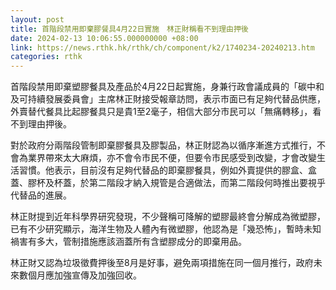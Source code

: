 ```yaml
---
layout: post
title: 首階段禁用即棄膠餐具4月22日實施　林正財稱看不到理由押後
date: 2024-02-13 10:06:55.000000000 +08:00
link: https://news.rthk.hk/rthk/ch/component/k2/1740234-20240213.htm
categories: rthk
---
```


首階段禁用即棄塑膠餐具及產品於4月22日起實施，身兼行政會議成員的「碳中和及可持續發展委員會」主席林正財接受報章訪問，表示市面已有足夠代替品供應，外賣替代餐具比起膠餐具只是貴1至2毫子，相信大部分市民可以「無痛轉移」，看不到理由押後。

對於政府分兩階段管制即棄膠餐具及膠製品，林正財認為以循序漸進方式推行，不會為業界帶來太大麻煩，亦不會令市民不便，但要令市民感受到改變，才會改變生活習慣。他表示，目前沒有足夠代替品的即棄膠餐具，例如外賣提供的膠盒、盒蓋、膠杯及杯蓋，於第二階段才納入規管是合適做法，而第二階段何時推出要視乎代替品的進展。

林正財提到近年科學界研究發現，不少聲稱可降解的塑膠最終會分解成為微塑膠，已有不少研究顯示，海洋生物及人體內有微塑膠，他認為是「幾恐怖」，暫時未知禍害有多大，管制措施應該涵蓋所有含塑膠成分的即棄用品。

林正財又認為垃圾徵費押後至8月是好事，避免兩項措施在同一個月推行，政府未來數個月應加強宣傳及加強回收。
